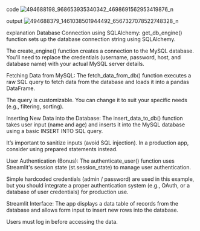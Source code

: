 code ![494688198_968653935340342_4698691562953419876_n](https://github.com/user-attachments/assets/6217048f-472f-4a5c-ae4c-9cf90f0fb9b6)


output ![494688379_1461038501944492_6567327078522748328_n](https://github.com/user-attachments/assets/284376bb-6a76-4729-9ad0-c07b5a9a4af4)

explanation
Database Connection using SQLAlchemy:
get_db_engine() function sets up the database connection string using SQLAlchemy.

The create_engine() function creates a connection to the MySQL database. You'll need to replace the credentials (username, password, host, and database name) with your actual MySQL server details.

 Fetching Data from MySQL:
The fetch_data_from_db() function executes a raw SQL query to fetch data from the database and loads it into a pandas DataFrame.

The query is customizable. You can change it to suit your specific needs (e.g., filtering, sorting).

 Inserting New Data into the Database:
The insert_data_to_db() function takes user input (name and age) and inserts it into the MySQL database using a basic INSERT INTO SQL query.

It’s important to sanitize inputs (avoid SQL injection). In a production app, consider using prepared statements instead.

 User Authentication (Bonus):
The authenticate_user() function uses Streamlit's session state (st.session_state) to manage user authentication.

Simple hardcoded credentials (admin / password) are used in this example, but you should integrate a proper authentication system (e.g., OAuth, or a database of user credentials) for production use.

 Streamlit Interface:
The app displays a data table of records from the database and allows form input to insert new rows into the database.

Users must log in before accessing the data.

